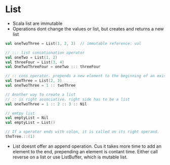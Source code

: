 # List

- Scala list are immutable
- Operations dont change the values or list, but creates and returns a new list


```scala
val oneTwoThree = List(1, 2, 3)  // immutable reference: val

// ::: list concationation operator
val oneTwo = List(1, 2)
val threeFour = List(3, 4)
val OneTwoThreeFour = oneTwo ::: threeFour

// :: cons operator. prepends a new element to the beginning of an existing list
val twoThree = List(2, 3)
val oneTwoThree = 1 :: twoThree

// Another way to create a list
// :: is right associative. right side has to be a list
val oneTwoThree = 1 :: 2 :: 3 :: Nil

// emtpy list
val emptyList = Nil
val emptyList = List()

// If a operator ends with colon, it is called on its right operand.
thoTree.::(1)
```






- List doesnt offer an append operation. Cus it takes more time to add an element
  to the end, prepending an element is contant time. Either call reverse on a list
  or use ListBuffer, which is mutable list.
